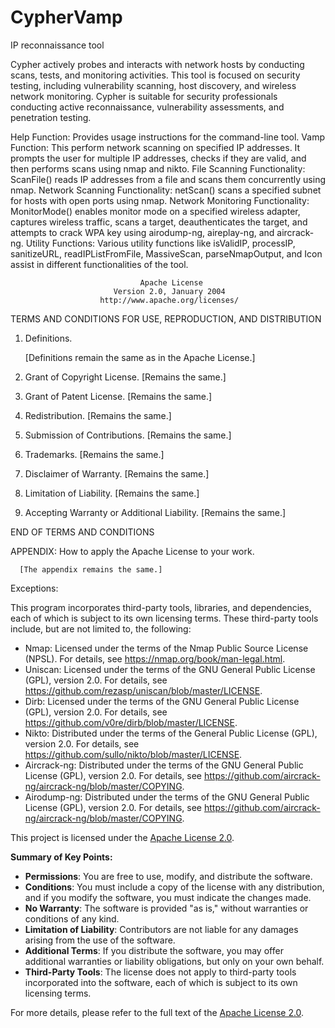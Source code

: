 # CypherVamp
IP reconnaissance tool

Cypher actively probes and interacts with network hosts by conducting scans, tests, and monitoring activities.
This tool is focused on security testing, including vulnerability scanning, host discovery, and wireless network monitoring.
Cypher is suitable for security professionals conducting active reconnaissance, vulnerability assessments, and penetration testing.

Help Function: Provides usage instructions for the command-line tool.
Vamp Function: This perform network scanning on specified IP addresses. It prompts the user for multiple IP addresses, checks if they are valid, and then performs scans using nmap and nikto.
File Scanning Functionality: ScanFile() reads IP addresses from a file and scans them concurrently using nmap.
Network Scanning Functionality: netScan() scans a specified subnet for hosts with open ports using nmap.
Network Monitoring Functionality: MonitorMode() enables monitor mode on a specified wireless adapter, captures wireless traffic, scans a target, deauthenticates the target, and attempts to crack WPA key using airodump-ng, aireplay-ng, and aircrack-ng.
Utility Functions: Various utility functions like isValidIP, processIP, sanitizeURL, readIPListFromFile, MassiveScan, parseNmapOutput, and Icon assist in different functionalities of the tool.

                                 Apache License
                           Version 2.0, January 2004
                        http://www.apache.org/licenses/

   TERMS AND CONDITIONS FOR USE, REPRODUCTION, AND DISTRIBUTION

   1. Definitions.

      [Definitions remain the same as in the Apache License.]

   2. Grant of Copyright License. [Remains the same.]

   3. Grant of Patent License. [Remains the same.]

   4. Redistribution. [Remains the same.]

   5. Submission of Contributions. [Remains the same.]

   6. Trademarks. [Remains the same.]

   7. Disclaimer of Warranty. [Remains the same.]

   8. Limitation of Liability. [Remains the same.]

   9. Accepting Warranty or Additional Liability. [Remains the same.]

   END OF TERMS AND CONDITIONS

   APPENDIX: How to apply the Apache License to your work.

      [The appendix remains the same.]

Exceptions:

This program incorporates third-party tools, libraries, and dependencies, each of which is subject to its own licensing terms. These third-party tools include, but are not limited to, the following:

- Nmap: Licensed under the terms of the Nmap Public Source License (NPSL). For details, see https://nmap.org/book/man-legal.html.
- Uniscan: Licensed under the terms of the GNU General Public License (GPL), version 2.0. For details, see https://github.com/rezasp/uniscan/blob/master/LICENSE.
- Dirb: Licensed under the terms of the GNU General Public License (GPL), version 2.0. For details, see https://github.com/v0re/dirb/blob/master/LICENSE.
- Nikto: Distributed under the terms of the General Public License (GPL), version 2.0. For details, see https://github.com/sullo/nikto/blob/master/LICENSE.
- Aircrack-ng: Distributed under the terms of the GNU General Public License (GPL), version 2.0. For details, see https://github.com/aircrack-ng/aircrack-ng/blob/master/COPYING.
- Airodump-ng: Distributed under the terms of the GNU General Public License (GPL), version 2.0. For details, see https://github.com/aircrack-ng/aircrack-ng/blob/master/COPYING.

This project is licensed under the [Apache License 2.0](http://www.apache.org/licenses/LICENSE-2.0).

**Summary of Key Points:**

- **Permissions**: You are free to use, modify, and distribute the software.
- **Conditions**: You must include a copy of the license with any distribution, and if you modify the software, you must indicate the changes made.
- **No Warranty**: The software is provided "as is," without warranties or conditions of any kind.
- **Limitation of Liability**: Contributors are not liable for any damages arising from the use of the software.
- **Additional Terms**: If you distribute the software, you may offer additional warranties or liability obligations, but only on your own behalf.
- **Third-Party Tools**: The license does not apply to third-party tools incorporated into the software, each of which is subject to its own licensing terms.

For more details, please refer to the full text of the [Apache License 2.0](http://www.apache.org/licenses/LICENSE-2.0).
